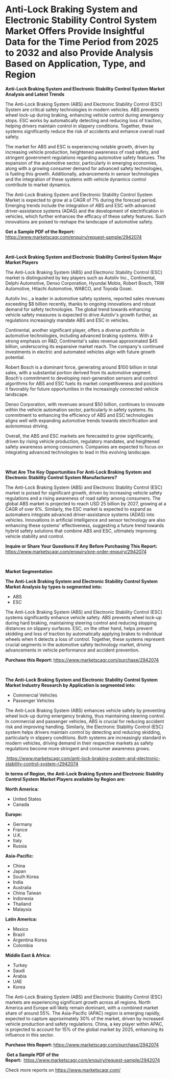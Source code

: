 <p><h1>Anti-Lock Braking System and Electronic Stability Control System Market Offers Provide Insightful Data for the Time Period from 2025 to 2032 and also Provide Analysis Based on Application, Type, and Region</h1></p><p><strong>Anti-Lock Braking System and Electronic Stability Control System Market Analysis and Latest Trends</strong></p>
<p><p>The Anti-Lock Braking System (ABS) and Electronic Stability Control (ESC) System are critical safety technologies in modern vehicles. ABS prevents wheel lock-up during braking, enhancing vehicle control during emergency stops. ESC works by automatically detecting and reducing loss of traction, helping drivers maintain control in slippery conditions. Together, these systems significantly reduce the risk of accidents and enhance overall road safety.</p><p>The market for ABS and ESC is experiencing notable growth, driven by increasing vehicle production, heightened awareness of road safety, and stringent government regulations regarding automotive safety features. The expansion of the automotive sector, particularly in emerging economies, along with a growing consumer demand for advanced safety technologies, is fueling this growth. Additionally, advancements in sensor technologies and the integration of these systems with vehicle dynamics control contribute to market dynamics.</p><p>The Anti-Lock Braking System and Electronic Stability Control System Market is expected to grow at a CAGR of 7% during the forecast period. Emerging trends include the integration of ABS and ESC with advanced driver-assistance systems (ADAS) and the development of electrification in vehicles, which further enhances the efficacy of these safety features. Such innovations are poised to reshape the landscape of automotive safety.</p></p>
<p><strong>Get a Sample PDF of the Report:&nbsp;</strong> <a href="https://www.marketscagr.com/enquiry/request-sample/2942074?utm_campaign=2383&utm_medium=2&utm_source=Github&utm_content=ia&utm_term=15032025&utm_id=anti-lock-braking-system-and-electronic-stability-control-system">https://www.marketscagr.com/enquiry/request-sample/2942074</a></p>
<p>&nbsp;</p>
<p><strong>Anti-Lock Braking System and Electronic Stability Control System Major Market Players</strong></p>
<p><p>The Anti-Lock Braking System (ABS) and Electronic Stability Control (ESC) market is distinguished by key players such as Autoliv Inc., Continental, Delphi Automotive, Denso Corporation, Hyundai Mobis, Robert Bosch, TRW Automotive, Hitachi Automotive, WABCO, and Toyoda Gosei. </p><p>Autoliv Inc., a leader in automotive safety systems, reported sales revenues exceeding $8 billion recently, thanks to ongoing innovations and robust demand for safety technologies. The global trend towards enhancing vehicle safety measures is expected to drive Autoliv's growth further, as regulations increasingly mandate ABS and ESC in vehicles.</p><p>Continental, another significant player, offers a diverse portfolio in automotive technologies, including advanced braking systems. With a strong emphasis on R&D, Continental's sales revenue approximated $45 billion, underscoring its expansive market reach. The company's continued investments in electric and automated vehicles align with future growth potential.</p><p>Robert Bosch is a dominant force, generating around $100 billion in total sales, with a substantial portion derived from its automotive segment. Bosch's commitment to developing next-generation sensors and control algorithms for ABS and ESC fuels its market competitiveness and positions it favorably for future opportunities in the increasingly connected vehicle landscape.</p><p>Denso Corporation, with revenues around $50 billion, continues to innovate within the vehicle automation sector, particularly in safety systems. Its commitment to enhancing the efficiency of ABS and ESC technologies aligns well with expanding automotive trends towards electrification and autonomous driving.</p><p>Overall, the ABS and ESC markets are forecasted to grow significantly, driven by rising vehicle production, regulatory mandates, and heightened safety awareness among consumers. Companies are expected to focus on integrating advanced technologies to lead in this evolving landscape.</p></p>
<p>&nbsp;</p>
<p><strong>What Are The Key Opportunities For Anti-Lock Braking System and Electronic Stability Control System Manufacturers?</strong></p>
<p><p>The Anti-Lock Braking System (ABS) and Electronic Stability Control (ESC) market is poised for significant growth, driven by increasing vehicle safety regulations and a rising awareness of road safety among consumers. The global ABS market is projected to reach USD 25 billion by 2027, growing at a CAGR of over 6%. Similarly, the ESC market is expected to expand as automakers integrate advanced driver-assistance systems (ADAS) into vehicles. Innovations in artificial intelligence and sensor technology are also enhancing these systems' effectiveness, suggesting a future trend towards hybrid safety solutions that combine ABS and ESC, ultimately improving vehicle stability and control.</p></p>
<p><strong>Inquire or Share Your Questions If Any Before Purchasing This Report:</strong> <a href="https://www.marketscagr.com/enquiry/pre-order-enquiry/2942074?utm_campaign=2383&utm_medium=2&utm_source=Github&utm_content=ia&utm_term=15032025&utm_id=anti-lock-braking-system-and-electronic-stability-control-system">https://www.marketscagr.com/enquiry/pre-order-enquiry/2942074</a></p>
<p>&nbsp;</p>
<p><strong>Market Segmentation</strong></p>
<p><strong>The Anti-Lock Braking System and Electronic Stability Control System Market Analysis by types is segmented into:</strong></p>
<p><ul><li>ABS</li><li>ESC</li></ul></p>
<p><p>The Anti-Lock Braking System (ABS) and Electronic Stability Control (ESC) systems significantly enhance vehicle safety. ABS prevents wheel lock-up during hard braking, maintaining steering control and reducing stopping distances on slippery surfaces. ESC, on the other hand, helps prevent skidding and loss of traction by automatically applying brakes to individual wheels when it detects a loss of control. Together, these systems represent crucial segments in the automotive safety technology market, driving advancements in vehicle performance and accident prevention.</p></p>
<p><strong>Purchase this Report:&nbsp;</strong><a href="https://www.marketscagr.com/purchase/2942074?utm_campaign=2383&utm_medium=2&utm_source=Github&utm_content=ia&utm_term=15032025&utm_id=anti-lock-braking-system-and-electronic-stability-control-system">https://www.marketscagr.com/purchase/2942074</a></p>
<p>&nbsp;</p>
<p><strong>The Anti-Lock Braking System and Electronic Stability Control System Market Industry Research by Application is segmented into:</strong></p>
<p><ul><li>Commercial Vehicles</li><li>Passenger Vehicles</li></ul></p>
<p><p>The Anti-Lock Braking System (ABS) enhances vehicle safety by preventing wheel lock-up during emergency braking, thus maintaining steering control. In commercial and passenger vehicles, ABS is crucial for reducing accident risk and improving handling. Similarly, the Electronic Stability Control (ESC) system helps drivers maintain control by detecting and reducing skidding, particularly in slippery conditions. Both systems are increasingly standard in modern vehicles, driving demand in their respective markets as safety regulations become more stringent and consumer awareness grows.</p></p>
<p><a href="https://www.marketscagr.com/anti-lock-braking-system-and-electronic-stability-control-system-r2942074?utm_campaign=2383&utm_medium=2&utm_source=Github&utm_content=ia&utm_term=15032025&utm_id=anti-lock-braking-system-and-electronic-stability-control-system">&nbsp;https://www.marketscagr.com/anti-lock-braking-system-and-electronic-stability-control-system-r2942074</a></p>
<p><strong>In terms of Region, the Anti-Lock Braking System and Electronic Stability Control System Market Players available by Region are:</strong></p>
<p>
    <p> <strong> North America: </strong>
        <ul>
            <li>United States</li>
            <li>Canada</li>
        </ul>
        </p> 
    <p> <strong> Europe: </strong>
        <ul>
            <li>Germany</li>
            <li>France</li>
            <li>U.K.</li>
            <li>Italy</li>
            <li>Russia</li>
        </ul>
        </p> 
    <p> <strong> Asia-Pacific: </strong>
        <ul>
            <li>China</li>
            <li>Japan</li>
            <li>South Korea</li>
            <li>India</li>
            <li>Australia</li>
            <li>China Taiwan</li>
            <li>Indonesia</li>
            <li>Thailand</li>
            <li>Malaysia</li>
        </ul>
        </p> 
    <p> <strong> Latin America: </strong>
        <ul>
            <li>Mexico</li>
            <li>Brazil</li>
            <li>Argentina Korea</li>
            <li>Colombia</li>
        </ul>
        </p> 
    <p> <strong> Middle East & Africa: </strong>
        <ul>
            <li>Turkey</li>
            <li>Saudi</li>
            <li>Arabia</li>
            <li>UAE</li>
            <li>Korea</li>
        </ul>
    </p>
    </p>
<p><p>The Anti-Lock Braking System (ABS) and Electronic Stability Control (ESC) markets are experiencing significant growth across all regions. North America and Europe will likely remain dominant, with a combined market share of around 55%. The Asia-Pacific (APAC) region is emerging rapidly, expected to capture approximately 30% of the market, driven by increased vehicle production and safety regulations. China, a key player within APAC, is projected to account for 15% of the global market by 2025, enhancing its influence in this sector.</p></p>
<p><strong>Purchase this Report: </strong><a href="https://www.marketscagr.com/purchase/2942074?utm_campaign=2383&utm_medium=2&utm_source=Github&utm_content=ia&utm_term=15032025&utm_id=anti-lock-braking-system-and-electronic-stability-control-system">https://www.marketscagr.com/purchase/2942074</a></p>
<p>&nbsp;<strong>Get a Sample PDF of the Report:&nbsp;&nbsp;</strong><a href="https://www.marketscagr.com/enquiry/request-sample/2942074?utm_campaign=2383&utm_medium=2&utm_source=Github&utm_content=ia&utm_term=15032025&utm_id=anti-lock-braking-system-and-electronic-stability-control-system">https://www.marketscagr.com/enquiry/request-sample/2942074</a></p>
<p><strong></strong></p>
<p>Check more reports on <a href="https://www.marketscagr.com/?utm_campaign=2383&utm_medium=2&utm_source=Github&utm_content=ia&utm_term=15032025&utm_id=anti-lock-braking-system-and-electronic-stability-control-system">https://www.marketscagr.com/</a></p>